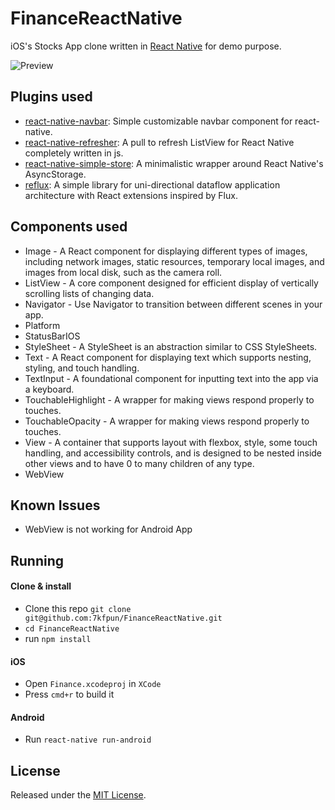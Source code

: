 # FinanceReactNative

iOS's Stocks App clone written in [React Native](https://github.com/facebook/react-native) for demo purpose.

![Preview](https://raw.github.com/7kfpun/FinanceReactNative/master/preview.gif)

## Plugins used

* [react-native-navbar](https://github.com/Kureev/react-native-navbar): Simple customizable navbar component for react-native.
* [react-native-refresher](https://github.com/syrusakbary/react-native-refresher): A pull to refresh ListView for React Native completely written in js.
* [react-native-simple-store](https://github.com/jasonmerino/react-native-simple-store): A minimalistic wrapper around React Native's AsyncStorage.
* [reflux](https://github.com/reflux/refluxjs): A simple library for uni-directional dataflow application architecture with React extensions inspired by Flux.

## Components used

* Image - A React component for displaying different types of images, including network images, static resources, temporary local images, and images from local disk, such as the camera roll.
* ListView - A core component designed for efficient display of vertically scrolling lists of changing data.
* Navigator - Use Navigator to transition between different scenes in your app.
* Platform
* StatusBarIOS
* StyleSheet - A StyleSheet is an abstraction similar to CSS StyleSheets.
* Text - A React component for displaying text which supports nesting, styling, and touch handling.
* TextInput - A foundational component for inputting text into the app via a keyboard.
* TouchableHighlight - A wrapper for making views respond properly to touches.
* TouchableOpacity - A wrapper for making views respond properly to touches.
* View - A container that supports layout with flexbox, style, some touch handling, and accessibility controls, and is designed to be nested inside other views and to have 0 to many children of any type.
* WebView

## Known Issues

* WebView is not working for Android App

## Running

#### Clone & install

* Clone this repo `git clone git@github.com:7kfpun/FinanceReactNative.git`
* `cd FinanceReactNative`
* run `npm install`

#### iOS

* Open `Finance.xcodeproj` in `XCode`
* Press `cmd+r` to build it

#### Android

* Run `react-native run-android`

## License

Released under the [MIT License](http://opensource.org/licenses/MIT).
